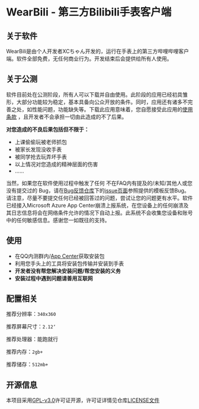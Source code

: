 # WearBili - 第三方Bilibili手表客户端

## 关于软件

WearBili是由个人开发者XCちゃん开发的，运行在手表上的第三方哔哩哔哩客户端。软件全部免费，无任何商业行为。开发结束后会提供给所有人使用。

## 关于公测

软件目前处在公测阶段，所有人可以下载并自由使用。此阶段的应用已经初具雏形，大部分功能较为稳定，基本具备向公众开放的条件。同时，应用还有诸多不完善之处，如性能问题，功能缺失等。下载此应用意味着，您自愿接受此应用的[使用条款](#)
，且开发者不会承担一切由此造成的不了后果。

**对您造成的不良后果包括但不限于：**

- 上课偷偷玩被老师抓包
- 被家长发现没收手表
- 被同学抢去玩弄坏手表
- 以上情况对您造成的精神层面的伤害
- ......

当然，如果您在软件使用过程中触发了任何 不在FAQ内有提及的/未知/其他人或您没有提交过的
Bug，请在[Bug反馈仓库](https://github.com/XC/WearBili-BugReport/issues)下的[issue页面](https://github.com/XC/WearBili-BugReport/issues)参照提供的模板反馈Bug。请注意，尽量不要提交任何已经被回答过的问题，尝试让您的问题更有水平。软件已经接入Microsoft
Azure App Center崩溃上报系统，在您设备上的任何崩溃及其日志信息将会在网络条件允许的情况下自动上报。此系统不会收集您设备和账号中的任何敏感信息。感谢您一如既往的支持。

## 使用

- 在QQ内测群内/[App Center](https://install.appcenter.ms/users/xc-chan/apps/wearbili/distribution_groups/insider)获取安装包
- 利用您手头上的工具将安装包传输并安装到手表
- **开发者没有帮您解决安装问题/帮您安装的义务**
- **安装过程中遇到问题请善用互联网**

## 配置相关

推荐分辨率：`340x360`

推荐屏幕尺寸：`2.12‘`

推荐处理器：能跑就行

推荐内存：`2gb+`

推荐储存：`512mb+`

## 开源信息
本项目采用[GPL-v3.0](https://www.gnu.org/licenses/quick-guide-gplv3.html)许可证开源，许可证详情见仓库[LICENSE文件](https://github.com/SpaceXC/WearBili/blob/master/LICENSE)
